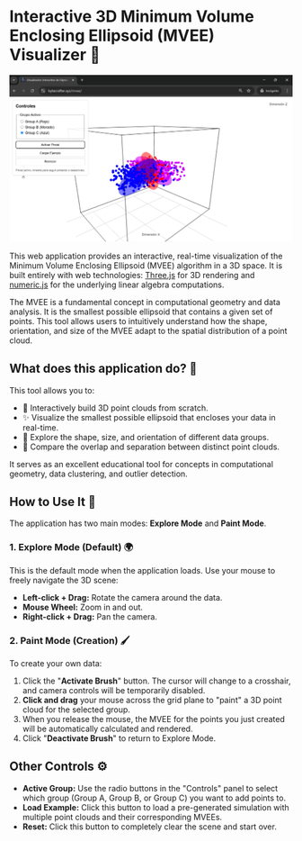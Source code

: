 # Interactive 3D Minimum Volume Enclosing Ellipsoid (MVEE) Visualizer 🌌

![MVEE Visualizer](https://raw.githubusercontent.com/scharss/Volume-Enclosing-Ellipsoid-MVEE-Visualizer/refs/heads/main/3dcil.png)

This web application provides an interactive, real-time visualization of the Minimum Volume Enclosing Ellipsoid (MVEE) algorithm in a 3D space. It is built entirely with web technologies: [Three.js](https://threejs.org/) for 3D rendering and [numeric.js](http://numericjs.com/) for the underlying linear algebra computations.

The MVEE is a fundamental concept in computational geometry and data analysis. It is the smallest possible ellipsoid that contains a given set of points. This tool allows users to intuitively understand how the shape, orientation, and size of the MVEE adapt to the spatial distribution of a point cloud.

## What does this application do? 🧐

This tool allows you to:

*   🎨 Interactively build 3D point clouds from scratch.
*   ✨ Visualize the smallest possible ellipsoid that encloses your data in real-time.
*   🔬 Explore the shape, size, and orientation of different data groups.
*   🔄 Compare the overlap and separation between distinct point clouds.

It serves as an excellent educational tool for concepts in computational geometry, data clustering, and outlier detection.

## How to Use It 🚀

The application has two main modes: **Explore Mode** and **Paint Mode**.

### 1. Explore Mode (Default) 🌍

This is the default mode when the application loads. Use your mouse to freely navigate the 3D scene:

*   **Left-click + Drag:** Rotate the camera around the data.
*   **Mouse Wheel:** Zoom in and out.
*   **Right-click + Drag:** Pan the camera.

### 2. Paint Mode (Creation) 🖌️

To create your own data:

1.  Click the "**Activate Brush**" button. The cursor will change to a crosshair, and camera controls will be temporarily disabled.
2.  **Click and drag** your mouse across the grid plane to "paint" a 3D point cloud for the selected group.
3.  When you release the mouse, the MVEE for the points you just created will be automatically calculated and rendered.
4.  Click "**Deactivate Brush**" to return to Explore Mode.

## Other Controls ⚙️

*   **Active Group:** Use the radio buttons in the "Controls" panel to select which group (Group A, Group B, or Group C) you want to add points to.
*   **Load Example:** Click this button to load a pre-generated simulation with multiple point clouds and their corresponding MVEEs.
*   **Reset:** Click this button to completely clear the scene and start over.
